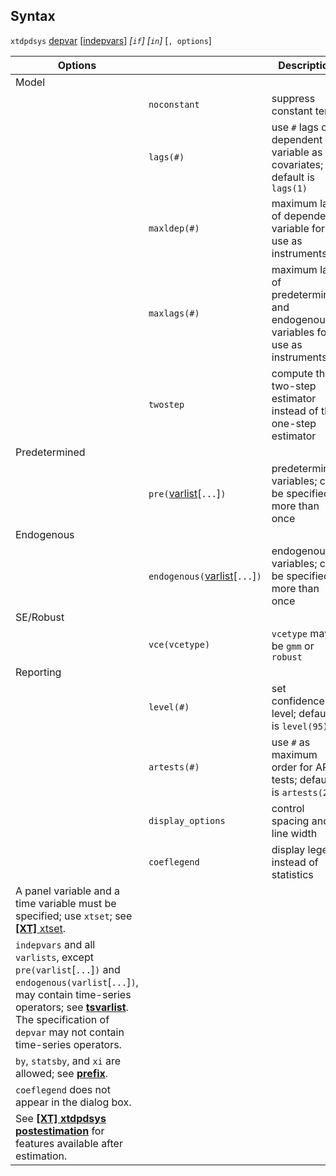 ## Syntax

`xtdpdsys`
[depvar](http://www.stata.com/help.cgi?depvar)
\[[indepvars](http://www.stata.com/help.cgi?indepvars)\]
_\[`if`\] \[`in`\]_ \[`, options`\]

| Options                                                                                                                                                                                                                                                                                                                  |                                                                                                      | Description                                                                   |
|--------------------------------------------------------------------------------------------------------------------------------------------------------------------------------------------------------------------------------------------------------------------------------------------------------------------------|------------------------------------------------------------------------------------------------------|-------------------------------------------------------------------------------|
| Model                                                                                                                                                                                                                                                                                                                    |                                                                                                      |                                                                               |
|                                                                                                                                                                                                                                                                                                                          | `noconstant`                                                                                         | suppress constant term                                                        |
|                                                                                                                                                                                                                                                                                                                          | `lags(#)`                                                                                            | use `#` lags of dependent variable as covariates; default is `lags(1)`        |
|                                                                                                                                                                                                                                                                                                                          | `maxldep(#)`                                                                                         | maximum lags of dependent variable for use as instruments                     |
|                                                                                                                                                                                                                                                                                                                          | `maxlags(#)`                                                                                         | maximum lags of predetermined and endogenous variables for use as instruments |
|                                                                                                                                                                                                                                                                                                                          | `twostep`                                                                                            | compute the two-step estimator instead of the one-step estimator              |
| Predetermined                                                                                                                                                                                                                                                                                                            |                                                                                                      |                                                                               |
|                                                                                                                                                                                                                                                                                                                          | `pre(`[varlist](http://www.stata.com/help.cgi?varlist)\[`...`\]`)`        | predetermined variables; can be specified more than once                      |
| Endogenous                                                                                                                                                                                                                                                                                                               |                                                                                                      |                                                                               |
|                                                                                                                                                                                                                                                                                                                          | `endogenous(`[varlist](http://www.stata.com/help.cgi?varlist)\[`...`\]`)` | endogenous variables; can be specified more than once                         |
| SE/Robust                                                                                                                                                                                                                                                                                                                |                                                                                                      |                                                                               |
|                                                                                                                                                                                                                                                                                                                          | `vce(vcetype)`                                                                                       | `vcetype` may be `gmm` or `robust`                                            |
| Reporting                                                                                                                                                                                                                                                                                                                |                                                                                                      |                                                                               |
|                                                                                                                                                                                                                                                                                                                          | `level(#)`                                                                                           | set confidence level; default is `level(95)`                                  |
|                                                                                                                                                                                                                                                                                                                          | `artests(#)`                                                                                         | use `#` as maximum order for AR tests; default is `artests(2)`                |
|                                                                                                                                                                                                                                                                                                                          | `display_options`                                                                                    | control spacing and line width                                                |
|                                                                                                                                                                                                                                                                                                                          | `coeflegend`                                                                                         | display legend instead of statistics                                          |
| A panel variable and a time variable must be specified; use `xtset`; see [<strong>[XT]</strong> xtset](http://www.stata.com/help.cgi?xtset).                                                                                                                                                  |                                                                                                      |                                                                               |
| `indepvars` and all `varlists`, except `pre(varlist`\[`...`\]`)` and `endogenous(varlist`\[`...`\]`)`, may contain time-series operators; see [<strong>tsvarlist</strong>](http://www.stata.com/help.cgi?tsvarlist). The specification of `depvar` may not contain time-series operators. |                                                                                                      |                                                                               |
| `by`, `statsby`, and `xi` are allowed; see [<strong>prefix</strong>](http://www.stata.com/help.cgi?prefix).                                                                                                                                                                                   |                                                                                                      |                                                                               |
| `coeflegend` does not appear in the dialog box.                                                                                                                                                                                                                                                                          |                                                                                                      |                                                                               |
| See [<strong>[XT] xtdpdsys postestimation</strong>](http://www.stata.com/help.cgi?xtdpdsys%20postestimation) for features available after estimation.                                                                                                                                         |                                                                                                      |                                                                               |
